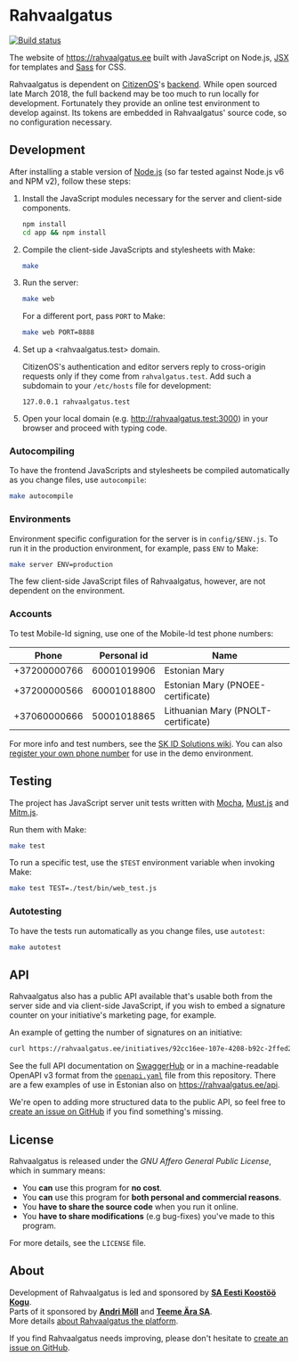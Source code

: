 Rahvaalgatus
============
[![Build status][travis-badge]](https://travis-ci.org/rahvaalgatus/rahvaalgatus)

The website of <https://rahvaalgatus.ee> built with JavaScript on Node.js, [JSX](https://github.com/moll/js-j6pack/) for templates and [Sass](https://sass-lang.com/) for CSS.

Rahvaalgatus is dependent on [CitizenOS][]'s [backend](https://github.com/citizenos/citizenos-api). While open sourced late March 2018, the full backend may be too much to run locally for development. Fortunately they provide an online test environment to develop against. Its tokens are embedded in Rahvaalgatus' source code, so no configuration necessary.

[CitizenOS]: https://citizenos.com
[travis-badge]: https://travis-ci.org/rahvaalgatus/rahvaalgatus.svg?branch=master


Development
-----------
After installing a stable version of [Node.js](https://nodejs.org) (so far tested against Node.js v6 and NPM v2), follow these steps:

1. Install the JavaScript modules necessary for the server and client-side components.

   ```sh
   npm install
   cd app && npm install
   ```

2. Compile the client-side JavaScripts and stylesheets with Make:

   ```sh
   make
   ```

3. Run the server:
   ```sh
   make web
   ```

   For a different port, pass `PORT` to Make:
   ```sh
   make web PORT=8888
   ```

4. Set up a <rahvaalgatus.test> domain.

   CitizenOS's authentication and editor servers reply to cross-origin requests only if they come from `rahvalgatus.test`. Add such a subdomain to your `/etc/hosts` file for development:

   ```
   127.0.0.1 rahvaalgatus.test
   ```

5. Open your local domain (e.g. <http://rahvaalgatus.test:3000>) in your browser and proceed with typing code.

### Autocompiling

To have the frontend JavaScripts and stylesheets be compiled automatically as you change files, use `autocompile`:

```sh
make autocompile
```

### Environments

Environment specific configuration for the server is in `config/$ENV.js`. To run it in the production environment, for example, pass `ENV` to Make:

```sh
make server ENV=production
```

The few client-side JavaScript files of Rahvaalgatus, however, are not dependent on the environment.

### Accounts
To test Mobile-Id signing, use one of the Mobile-Id test phone numbers:

Phone        | Personal id | Name
-------------|-------------|-----
+37200000766 | 60001019906 | Estonian Mary
+37200000566 | 60001018800 | Estonian Mary (PNOEE-certificate)
+37060000666 | 50001018865 | Lithuanian Mary (PNOLT-certificate)

For more info and test numbers, see the [SK ID Solutions wiki][mobile-id-test]. You can also [register your own phone number](https://demo.sk.ee/MIDCertsReg/index.php) for use in the demo environment.

[mobile-id-test]: https://github.com/SK-EID/MID/wiki/Test-number-for-automated-testing-in-DEMO


Testing
-------
The project has JavaScript server unit tests written with [Mocha][mocha], [Must.js][must] and [Mitm.js][mitm].

Run them with Make:

```sh
make test
```

To run a specific test, use the `$TEST` environment variable when invoking Make:

```sh
make test TEST=./test/bin/web_test.js
```

### Autotesting

To have the tests run automatically as you change files, use `autotest`:

```sh
make autotest
```
[mocha]: https://mochajs.org/
[must]: https://github.com/moll/js-must
[mitm]: https://github.com/moll/node-mitm


API
---
Rahvaalgatus also has a public API available that's usable both from the server side and via client-side JavaScript, if you wish to embed a signature counter on your initiative's marketing page, for example.

An example of getting the number of signatures on an initiative:

```sh
curl https://rahvaalgatus.ee/initiatives/92cc16ee-107e-4208-b92c-2ffed24d4f4b -H "Accept:application/vnd.rahvaalgatus.initiative+json; v=1"
```

See the full API documentation on [SwaggerHub](https://app.swaggerhub.com/apis-docs/rahvaalgatus/rahvaalgatus) or in a machine-readable OpenAPI v3 format from the [`openapi.yaml`](openapi.yaml) file from this repository. There are a few examples of use in Estonian also on <https://rahvaalgatus.ee/api>.

We're open to adding more structured data to the public API, so feel free to [create an issue on GitHub][issues] if you find something's missing.


License
-------
Rahvaalgatus is released under the *GNU Affero General Public License*, which in
summary means:

- You **can** use this program for **no cost**.
- You **can** use this program for **both personal and commercial reasons**.
- You **have to share the source code** when you run it online.
- You **have to share modifications** (e.g bug-fixes) you've made to this program.

For more details, see the `LICENSE` file.


About
-----
Development of Rahvaalgatus is led and sponsored by **[SA Eesti Koostöö Kogu][kogu]**.  
Parts of it sponsored by **[Andri Möll][moll]** and **[Teeme Ära SA][teeme]**.  
More details [about Rahvaalgatus the platform][about].  

If you find Rahvaalgatus needs improving, please don't hesitate to [create an issue on GitHub][issues].

[moll]: https://m811.com
[kogu]: https://www.kogu.ee
[issues]: https://github.com/rahvaalgatus/rahvaalgatus/issues
[teeme]: http://www.teemeara.ee
[about]: https://rahvaalgatus.ee/about
